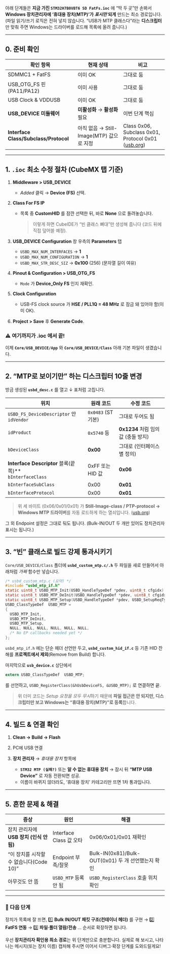 아래 단계들은 **지금 가진 `STM32H7B0VBT6 SD FatFs.ioc`** 에 “딱 두 곳”만 손봐서 **Windows 장치관리자에 ‘휴대용 장치(MTP)’가 *표시만* 되게** 만드는 최소 경로입니다.
(파일 읽기/쓰기 로직은 전혀 넣지 않습니다. “USB가 MTP 클래스다”라는 **디스크립터**만 맞춰 주면 Windows는 드라이버를 로드해 목록에 올려 줍니다.)

---

## 0. 준비 확인

| 확인 항목                                 | 현재 상태                           | 비고                                                      |
| ------------------------------------- | ------------------------------- | ------------------------------------------------------- |
| SDMMC1 + FatFS                        | 이미 OK                           | 그대로 둠                                                   |
| USB\_OTG\_FS 핀(PA11/PA12)             | 이미 사용                           | 그대로 둠                                                   |
| USB Clock & VDDUSB                    | 이미 OK                           | 그대로 둠                                                   |
| **USB\_DEVICE 미들웨어**                  | **미활성화** → **활성화** 필요           | 이번 단계 핵심                                                |
| **Interface Class/Subclass/Protocol** | 아직 없음 → Still-Image(MTP) 값으로 지정 | Class 0x06, Subclass 0x01, Protocol 0x01 ([usb.org][1]) |

---

## 1. `.ioc` 최소 수정 절차 (CubeMX 탭 기준)

1. **Middleware > USB\_DEVICE**

   * *Added* 클릭 → **Device (FS)** 선택.

2. **Class For FS IP**

   * 목록 중 **CustomHID** 를 잠깐 선택한 뒤, 바로 **None** 으로 돌려놓습니다.

     > 이렇게 하면 CubeIDE가 “빈 클래스 뼈대”만 생성해 줍니다 (코드 뒤에 직접 덮어쓸 예정).

3. **USB\_DEVICE Configuration** 창 우측의 **Parameters** 탭

   * `USBD_MAX_NUM_INTERFACES` → **1**
   * `USBD_MAX_NUM_CONFIGURATION` → **1**
   * `USBD_MAX_STR_DESC_SIZ` → **0x100** (256) (문자열 길이 여유)

4. **Pinout & Configuration > USB\_OTG\_FS**

   * `Mode` 가 **Device\_Only FS** 인지 재확인.

5. **Clock Configuration**

   * USB-FS clock source 가 **HSE / PLL1Q = 48 MHz** 로 잠금 돼 있어야 함(이미 OK).

6. **Project > Save** 후 **Generate Code**.

### ⚠️ 여기까지가 .ioc 에서 끝!

이제 **`Core/USB_DEVICE/App`** 와 **`Core/USB_DEVICE/Class`** 아래 기본 파일이 생겼습니다.

---

## 2. “MTP로 보이기만” 하는 디스크립터 10줄 변경

방금 생성된 **`usbd_desc.c`** 를 열고 ↓ 표처럼 고칩니다.

| 위치                                                       | 원래 코드            | 수정 코드                      |
| -------------------------------------------------------- | ---------------- | -------------------------- |
| `USBD_FS_DeviceDescriptor` 안 `idVendor`                  | `0x0483` (ST 기본) | 그대로 두어도 됨                  |
| `idProduct`                                              | `0x5740` 등       | **0x1234** 처럼 임의 값 (충돌 방지) |
| `bDeviceClass`                                           | **0x00**         | 그대로 (인터페이스별 정의)            |
| **Interface Descriptor** 블록(끝쪽)\*\*<br>`bInterfaceClass` | 0xFF 또는 HID 값    | **0x06**                   |
| `bInterfaceSubClass`                                     | 0x00             | **0x01**                   |
| `bInterfaceProtocol`                                     | 0x00             | **0x01**                   |

> 위 세 바이트 (0x06/0x01/0x01) 가 **Still-Image-class / PTP-protocol → Windows MTP 드라이버**를 자동 로드하게 하는 열쇠입니다. ([usb.org][1])

그 외 Endpoint 설정은 그대로 둬도 됩니다. (Bulk-IN/OUT 두 개만 있어도 장치관리자 표시는 됩니다.)

---

## 3. “빈” 클래스로 빌드 강제 통과시키기

`Core/USB_DEVICE/Class` 폴더에 **`usbd_custom_mtp.c/.h`** 두 파일을 새로 만들어서 아래처럼 *가짜* 함수만 넣습니다.

```c
/* usbd_custom_mtp.c (요약) */
#include "usbd_mtp_if.h"
static uint8_t USBD_MTP_Init(USBD_HandleTypeDef *pdev, uint8_t cfgidx) { return USBD_OK; }
static uint8_t USBD_MTP_DeInit(USBD_HandleTypeDef *pdev, uint8_t cfgidx){ return USBD_OK; }
static uint8_t USBD_MTP_Setup(USBD_HandleTypeDef *pdev, USBD_SetupReqTypedef *req){ return USBD_OK; }
USBD_ClassTypeDef  USBD_MTP =
{
  USBD_MTP_Init,
  USBD_MTP_DeInit,
  USBD_MTP_Setup,
  NULL, NULL, NULL, NULL, NULL, NULL,
  /* No EP callbacks needed yet */
};
```

`usbd_mtp_if.h` 에는 단순 헤더 선언만 두고, **`usbd_custom_hid_if.c`** 등 기존 HID 잔해를 **프로젝트에서 제외**(Remove from Build) 합니다.

마지막으로 **`usb_device.c`** 상단에서

```c
extern USBD_ClassTypeDef  USBD_MTP;
```

를 선언하고, `USBD_RegisterClass(&hUsbDeviceFS, &USBD_MTP);` 로 연결하면 끝.

> 위 더미 코드는 *Setup 요청을 모두 무시*하기 때문에 **파일 접근은 안 되지만, 디스크립터만 보고 Windows는 “휴대용 장치(MTP)”로 등록**합니다.

---

## 4. 빌드 & 연결 확인

1. **Clean → Build → Flash**
2. PC에 USB 연결
3. **장치 관리자** → *휴대용 장치* 항목에

   * **`STM32 MTP (실패?)`** 또는 **알 수 없는 휴대용 장치** → 잠시 뒤 **“MTP USB Device”** 로 자동 전환되면 성공.
   * 이름이 바뀌지 않더라도, ‘휴대용 장치’ 카테고리만 뜨면 1차 통과입니다.

---

## 5. 흔한 문제 & 해결

| 증상                          | 원인                   | 해결                                        |
| --------------------------- | -------------------- | ----------------------------------------- |
| 장치 관리자에 **USB 장치 (인식 안 됨)** | Interface Class 값 오타 | 0x06/0x01/0x01 재확인                        |
| “이 장치를 시작할 수 없습니다(Code 10)” | Endpoint 부족/잘못       | Bulk-IN(0x81)/Bulk-OUT(0x01) 두 개 선언했는지 확인 |
| 아무것도 안 뜸                    | `USBD_MTP` 등록 안 됨    | `USBD_RegisterClass` 호출 위치 확인             |

---

### 🎯 다음 단계

장치가 목록에 잘 뜨면,
1️⃣ **Bulk IN/OUT 패킷 구조(컨테이너 헤더)** 를 구현 →
2️⃣ **FatFS 연동** →
3️⃣ **파일·폴더 열람/전송** … 순서로 확장하면 됩니다.

우선 **장치관리자 확인용 최소 경로**는 위 단계만으로 충분합니다.
실제로 해 보시고, 나타나는 메시지(또는 장치 이름) 캡처해 주시면 이어서 디버그·확장 단계를 도와드릴게요!

[1]: https://www.usb.org/defined-class-codes?utm_source=chatgpt.com "Defined Class Codes | USB-IF"
